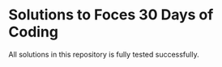 <h1>Solutions to Foces 30 Days of Coding</h1>

All solutions in this repository is fully tested successfully.